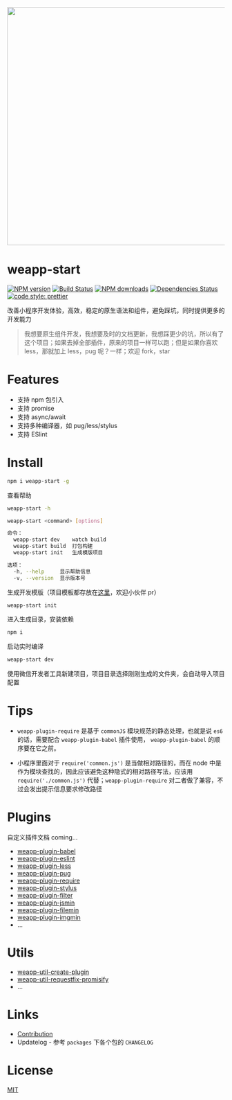 
<div align=center>
<image src='./assets/1526620785154.jpg' width="550">
</div>

# weapp-start

[![NPM version](https://img.shields.io/npm/v/weapp-start.svg?style=flat)](https://npmjs.org/package/weapp-start)
[![Build Status](https://travis-ci.org/tolerance-go/weapp-start.svg?branch=master)](https://travis-ci.org/tolerance-go/weapp-start)
[![NPM downloads](http://img.shields.io/npm/dm/weapp-start.svg?style=flat)](https://npmjs.org/package/weapp-start)
[![Dependencies Status](https://david-dm.org/tolerance-go/weapp-start/status.svg)](https://david-dm.org/tolerance-go/weapp-start)
[![code style: prettier](https://img.shields.io/badge/code_style-prettier-ff69b4.svg)](https://github.com/prettier/prettier)

改善小程序开发体验，高效，稳定的原生语法和组件，避免踩坑，同时提供更多的开发能力

> 我想要原生组件开发，我想要及时的文档更新，我想踩更少的坑，所以有了这个项目；如果去掉全部插件，原来的项目一样可以跑；但是如果你喜欢 less，那就加上 less，pug 呢？一样；欢迎 fork，star

# Features

* 支持 npm 包引入
* 支持 promise
* 支持 async/await
* 支持多种编译器，如 pug/less/stylus
* 支持 ESlint

# Install

```bash
npm i weapp-start -g
```

查看帮助

```bash
weapp-start -h
```

```bash
weapp-start <command> [options]

命令：
  weapp-start dev    watch build
  weapp-start build  打包构建
  weapp-start init   生成模版项目

选项：
  -h, --help     显示帮助信息                                             [布尔]
  -v, --version  显示版本号                                               [布尔]
```

生成开发模版（项目模板都存放在[这里](https://github.com/tolerance-go/weapp-start-templates)，欢迎小伙伴 pr）

```bash
weapp-start init
```

进入生成目录，安装依赖

```bash
npm i
```

启动实时编译

```bash
weapp-start dev
```

使用微信开发者工具新建项目，项目目录选择刚刚生成的文件夹，会自动导入项目配置

# Tips

- `weapp-plugin-require` 是基于 `commonJS` 模块规范的静态处理，也就是说 `es6` 的话，需要配合 `weapp-plugin-babel` 插件使用，
`weapp-plugin-babel` 的顺序要在它之前。

- 小程序里面对于 `require('common.js')` 是当做相对路径的，而在 node 中是作为模块查找的，因此应该避免这种隐式的相对路径写法，应该用 `require('./common.js')` 代替；`weapp-plugin-require` 对二者做了兼容，不过会发出提示信息要求修改路径


# Plugins

自定义插件文档 coming...

* [weapp-plugin-babel](https://github.com/tolerance-go/weapp-start/tree/master/packages/weapp-plugin-babel)
* [weapp-plugin-eslint](https://github.com/tolerance-go/weapp-start/tree/master/packages/weapp-plugin-eslint)
* [weapp-plugin-less](https://github.com/tolerance-go/weapp-start/tree/master/packages/weapp-plugin-less)
* [weapp-plugin-pug](https://github.com/tolerance-go/weapp-start/tree/master/packages/weapp-plugin-pug)
* [weapp-plugin-require](https://github.com/tolerance-go/weapp-start/tree/master/packages/weapp-plugin-require)
* [weapp-plugin-stylus](https://github.com/tolerance-go/weapp-start/tree/master/packages/weapp-plugin-stylus)
* [weapp-plugin-filter](https://github.com/tolerance-go/weapp-start/tree/master/packages/weapp-plugin-filter)
* [weapp-plugin-jsmin](https://github.com/tolerance-go/weapp-start/tree/master/packages/weapp-plugin-jsmin)
* [weapp-plugin-filemin](https://github.com/tolerance-go/weapp-start/tree/master/packages/weapp-plugin-filemin)
* [weapp-plugin-imgmin](https://github.com/tolerance-go/weapp-start/tree/master/packages/weapp-plugin-imgmin)
* ...

# Utils

* [weapp-util-create-plugin](https://github.com/tolerance-go/weapp-start/tree/master/packages/weapp-util-create-plugin)
* [weapp-util-requestfix-promisify](https://github.com/tolerance-go/weapp-start/tree/master/packages/weapp-util-requestfix-promisify)
* ...

# Links

* [Contribution](https://github.com/tolerance-go/blog/issues/1#issue-313932480)
* Updatelog - 参考 `packages` 下各个包的 `CHANGELOG`

# License

[MIT](https://tldrlegal.com/license/mit-license)
